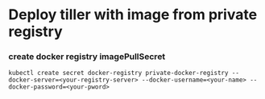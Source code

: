 # Deploy tiller with image from private registry

### create docker registry imagePullSecret 
```
kubectl create secret docker-registry private-docker-registry --docker-server=<your-registry-server> --docker-username=<your-name> --docker-password=<your-pword>
```
